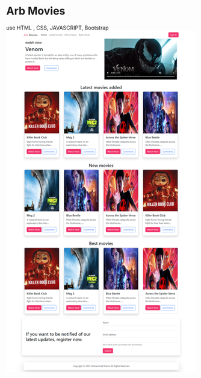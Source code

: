 # **Arb Movies**
use HTML , CSS, JAVASCRIPT, Bootstrap
![ScreenShot](screencapture-file-G-ActualProjects-html-css-Arb-Movies-index-html-2024-04-04-10_38_34.png)

